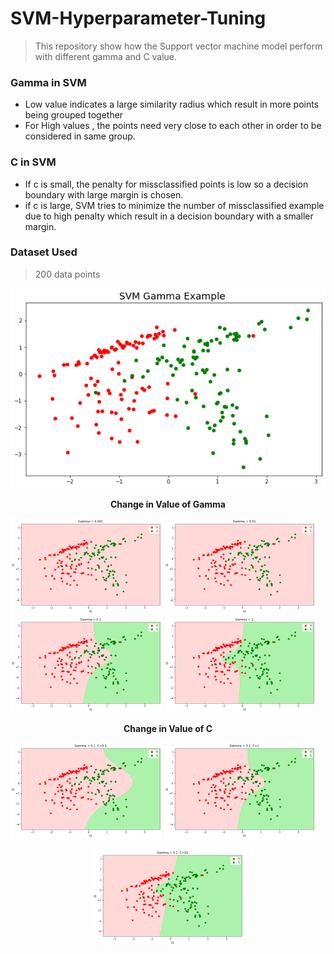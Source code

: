 # SVM-Hyperparameter-Tuning
> This repository show how the Support vector machine model perform with different gamma and C value.

### Gamma in SVM
- Low value indicates a large similarity radius which result in more points being grouped together
- For High values , the points need very close to each other in order to be considered in same group.

### C in SVM
- If c is small, the penalty for missclassified points is low so a decision boundary with large margin is chosen.
- if c is large, SVM tries to minimize the number of missclassified example due to high penalty which result in a decision boundary with a smaller margin.

### Dataset Used
> 200 data points
<p align="center"><img src="https://github.com/vedantgoswami/SVM-Hyperparameter-Tuning/blob/main/Images/download.png"> 
<p align="center" size="15"> 
  <b>Change in Value of Gamma </b>
 </p>
<p>
<img src="https://github.com/vedantgoswami/SVM-Hyperparameter-Tuning/blob/main/Images/download%20(1).png" width="48%">
<img src="https://github.com/vedantgoswami/SVM-Hyperparameter-Tuning/blob/main/Images/download%20(2).png" width="48%">
<img src="https://github.com/vedantgoswami/SVM-Hyperparameter-Tuning/blob/main/Images/download%20(3).png" width="48%">
<img src="https://github.com/vedantgoswami/SVM-Hyperparameter-Tuning/blob/main/Images/download%20(4).png" width="48%">
</p>
<p align="center" size="15"> 
  <b>Change in Value of C </b>
 </p>
<p>
<img src="https://github.com/vedantgoswami/SVM-Hyperparameter-Tuning/blob/main/Images/download%20(5).png" width="48%">
<img src="https://github.com/vedantgoswami/SVM-Hyperparameter-Tuning/blob/main/Images/download%20(6).png" width="48%">
 </p>
 <p align="center">
<img src="https://github.com/vedantgoswami/SVM-Hyperparameter-Tuning/blob/main/Images/download%20(7).png" width="48%">
</p>
 
